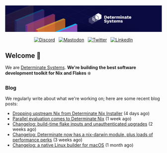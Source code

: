 <p align="center">
  <a href="https://determinate.systems" target="_blank"><img src="https://raw.githubusercontent.com/determinatesystems/.github/main/.github/banner.jpg"></a>
</p>
<p align="center">
  &nbsp;<a href="https://determinate.systems/discord" target="_blank"><img alt="Discord" src="https://img.shields.io/discord/1116012109709463613?style=for-the-badge&logo=discord&logoColor=%23ffffff&label=Discord&labelColor=%234253e8&color=%23e4e2e2"></a>&nbsp;
  &nbsp;<a href="https://hachyderm.io/@determinatesystems" target="_blank"><img alt="Mastodon" src="https://img.shields.io/badge/Mastodon-6468fa?style=for-the-badge&logo=mastodon&logoColor=%23ffffff"></a>&nbsp;
  &nbsp;<a href="https://twitter.com/DeterminateSys" target="_blank"><img alt="Twitter" src="https://img.shields.io/badge/Twitter-303030?style=for-the-badge&logo=x&logoColor=%23ffffff"></a>&nbsp;
  &nbsp;<a href="https://www.linkedin.com/company/determinate-systems" target="_blank"><img alt="LinkedIn" src="https://img.shields.io/badge/LinkedIn-1667be?style=for-the-badge&logo=linkedin&logoColor=%23ffffff"></a>&nbsp;
</p>

## Welcome 👋

We are [Determinate Systems](https://determinate.systems).
**We're building the best software development toolkit for Nix and Flakes** ❄️

### Blog 

We regularly write about what we're working on; here are some recent blog posts:


- [Dropping upstream Nix from Determinate Nix Installer](https://determinate.systems/blog/installer-dropping-upstream/) (4 days ago)
- [Parallel evaluation comes to Determinate Nix](https://determinate.systems/blog/changelog-determinate-nix-3111/) (1 week ago)
- [Changelog: build-time flake inputs and unauthenticated upgrades](https://determinate.systems/blog/changelog-determinate-nix-390/) (2 weeks ago)
- [Changelog: Determinate now has a nix-darwin module, plus loads of performance perks](https://determinate.systems/blog/changelog-determinate-nix-386/) (3 weeks ago)
- [Changelog: a native Linux builder for macOS](https://determinate.systems/blog/changelog-determinate-nix-384/) (1 month ago)
